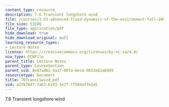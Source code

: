 ```yaml
---
content_type: resource
description: 7.6 Transient longshore wind
file: /courses/1-63-advanced-fluid-dynamics-of-the-environment-fall-2002/a2f678477a63b1031e77ff504af7e1e5_76TransLSwind.pdf
file_size: 53246
file_type: application/pdf
hide_download: true
hide_download_original: null
learning_resource_types:
- Lecture Notes
license: https://creativecommons.org/licenses/by-nc-sa/4.0/
ocw_type: OCWFile
parent_title: Lecture Notes
parent_type: CourseSection
parent_uid: 8e97ad61-5a17-09fa-6ecd-9633ab2ab9d9
resourcetype: Document
title: 76TransLSwind.pdf
uid: a2f67847-7a63-b103-1e77-ff504af7e1e5
---
```

7.6 Transient longshore wind